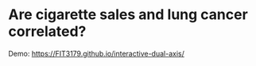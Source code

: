 # Are cigarette sales and lung cancer correlated?

Demo: https://FIT3179.github.io/interactive-dual-axis/
